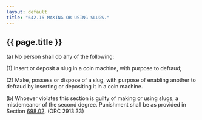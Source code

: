 ```yaml
---
layout: default 
title: "642.16 MAKING OR USING SLUGS."
---
```


{{ page.title }}
----------------

​(a) No person shall do any of the following:

​(1) Insert or deposit a slug in a coin machine, with purpose to
defraud;

​(2) Make, possess or dispose of a slug, with purpose of enabling
another to defraud by inserting or depositing it in a coin machine.

​(b) Whoever violates this section is guilty of making or using slugs, a
misdemeanor of the second degree. Punishment shall be as provided in
Section [698.02](38e2f631.html). (ORC 2913.33)
